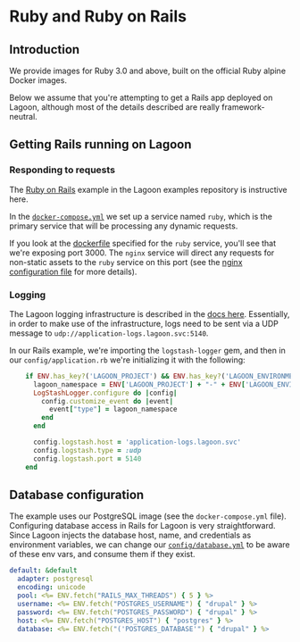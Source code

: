 # Ruby and Ruby on Rails

## Introduction

We provide images for Ruby 3.0 and above, built on the official Ruby alpine Docker images.

Below we assume that you're attempting to get a Rails app deployed on Lagoon, although most of the details described are really framework-neutral.

## Getting Rails running on Lagoon

### Responding to requests

The [Ruby on Rails](https://github.com/lagoon-examples/ruby-on-rails) example in the Lagoon examples repository is instructive here.

In the [`docker-compose.yml`](https://github.com/lagoon-examples/ruby-on-rails/blob/main/docker-compose.yml) we set up a service named `ruby`, which is the primary service that will be processing any dynamic requests.

If you look at the [dockerfile](https://github.com/lagoon-examples/ruby-on-rails/blob/main/lagoon/ruby.dockerfile) specified for the `ruby` service, you'll see that we're exposing port 3000. The `nginx` service will direct any requests for non-static assets to the `ruby` service on this port (see the [nginx configuration file](https://github.com/lagoon-examples/ruby-on-rails/blob/main/lagoon/nginx/nginx.conf) for more details).

### Logging

The Lagoon logging infrastructure is described in the [docs here](../logging/logging.md). Essentially, in order to make use of the infrastructure, logs need to be sent via a UDP message to `udp://application-logs.lagoon.svc:5140`.

In our Rails example, we're importing the `logstash-logger` gem, and then in our `config/application.rb` we're initializing it with the following:

```ruby title="config/application.rb"
    if ENV.has_key?('LAGOON_PROJECT') && ENV.has_key?('LAGOON_ENVIRONMENT') then
      lagoon_namespace = ENV['LAGOON_PROJECT'] + "-" + ENV['LAGOON_ENVIRONMENT']
      LogStashLogger.configure do |config|
        config.customize_event do |event|
          event["type"] = lagoon_namespace
        end
      end

      config.logstash.host = 'application-logs.lagoon.svc'
      config.logstash.type = :udp
      config.logstash.port = 5140
    end
```

## Database configuration

The example uses our PostgreSQL image (see the `docker-compose.yml` file). Configuring database access in Rails for Lagoon is very straightforward. Since Lagoon injects the database host, name, and credentials as environment variables, we can change our [`config/database.yml`](https://github.com/lagoon-examples/ruby-on-rails-demo/blob/main/config/database.yml.yml) to be aware of these env vars, and consume them if they exist.

```yaml title="config/database.yml"
default: &default
  adapter: postgresql
  encoding: unicode
  pool: <%= ENV.fetch("RAILS_MAX_THREADS") { 5 } %>
  username: <%= ENV.fetch("POSTGRES_USERNAME") { "drupal" } %>
  password: <%= ENV.fetch("POSTGRES_PASSWORD") { "drupal" } %>
  host: <%= ENV.fetch("POSTGRES_HOST") { "postgres" } %>
  database: <%= ENV.fetch("('POSTGRES_DATABASE'") { "drupal" } %>
```
